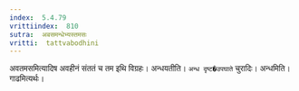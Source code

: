 ```yaml
---
index:  5.4.79
vrittiindex:  810
sutra:  अबसमन्धेभ्यस्तमसः
vritti:  tattvabodhini 
---
```


अवतमसमित्यादिष अवहीनं संततं च तम इथि विग्रहः। अन्धयतीति। `अन्ध दृष्ट�उपघाते` चुरादिः। अन्धमिति। गाढमित्यर्थः।

